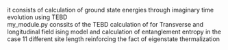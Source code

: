 it consists of calculation of ground state energies through imaginary time evolution using TEBD
<br>
my_module.py conssits of the TEBD calculation of for Transverse and longitudinal field ising model and calculation of entanglement entropy in the case 11 different site length reinforcing the fact of eigenstate thermalization
